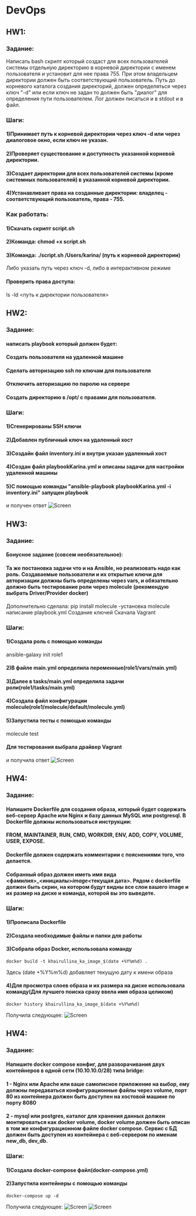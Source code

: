 # DevOps
## HW1:
### Задание:
 Написать bash скрипт который создаст для всех пользователей системы отдельную директорию в корневой директории с именем пользователя и установит для нее права 755. При этом владельцем директории должен быть соответствующий пользователь. Путь до корневого каталога создания директорий, должен определяться через ключ "-d"  или если ключ не задан то должен быть "диалог" для определения пути пользователем. Лог должен писаться и в stdout и в файл.

 ### Шаги:
 #### 1)Принимает путь к корневой директории через ключ -d или через диалоговое окно, если ключ не указан.
 #### 2)Проверяет существование и доступность указанной корневой директории.
 #### 3)Создает директории для всех пользователей системы (кроме системных пользователей) в указанной корневой директории.
 #### 4)Устанавливает права на созданные директории: владелец - соответствующий пользователь, права - 755.

 ### Как работать:
 #### 1)Скачать скрипт script.sh 
 #### 2)Команда: chmod +x script.sh
 #### 3)Команда: ./script.sh /Users/karina/ (путь к корневой директории)
 Либо указать путь через ключ -d, либо в интерактивном режиме

 #### Проверить права доступа:
 ls -ld <путь к директории пользователя>

 ## HW2:
 ### Задание: 
 #### написать playbook который должен будет:
 #### Создать пользователя на удаленной машине
 #### Сделать авторизацию ssh по ключам для пользователя
 #### Отключить авторизацию по паролю на сервере
 #### Создать директорию в /opt/ с правами для пользователя.

 ### Шаги:
 #### 1)Сгенерированы SSH ключи
#### 2)Добавлен публичный ключ на удаленный хост
#### 3)Создайн файл inventory.ini и внутри указан удаленный хост 
#### 4)Создан файл playbookKarina.yml и описаны задачи для настройки удаленной машины
#### 5)С помощью команды "ansible-playbook playbookKarina.yml -i inventory.ini" запущен playbook
и получен ответ 
![Screen](https://github.com/karinaKhairullina/DevOps/blob/main/Снимок%20экрана%202024-03-25%20в%2017.16.02.png)

## HW3:
### Задание:
#### Бонусное задание (совсем необязательное):
#### Та же постановка задачи что и на Ansible, но реализовать надо как роль. Создаваемые пользователи и их открытые ключи для авторизации должны быть определены через vars, и обязательно должно быть тестирование роли через molecule (рекомендую выбрать  Driver/Provider docker)

Дополнительно сделала:
pip install molecule -установка molecule
написание playbook.yml
Создание ключей
Скачала Vagrant 


### Шаги:
#### 1)Создала роль с помощью команды 
ansible-galaxy init role1
#### 2)В файле main.yml определила переменные(role1/vars/main.yml)
#### 3)Далее в tasks/main.yml определила задачи роли(role1/tasks/main.yml)
#### 4)Создала файл конфигурации molecule(role1/molecule/default/molecule.yml)
#### 5)Запустила тесты с помощью команды 
molecule test
#### Для тестирования выбрала драйвер Vagrant
и получила ответ
![Screen](https://github.com/karinaKhairullina/DevOps/blob/main/Снимок%20экрана%202024-04-14%20в%2015.49.59.png)

## HW4:
### Задание:
#### Напишите Dockerfile для создания образа, который будет содержать веб-сервер Apache или Nginx и базу данных MySQL или postgresql. В Dockerfile должны использоваться инструкции: 
#### FROM, MAINTAINER, RUN, CMD, WORKDIR, ENV, ADD, COPY, VOLUME, USER, EXPOSE.
#### Dockerfile должен содержать комментарии с пояснениями того, что делается. 
#### Собранный образ должен иметь имя вида <фамилия>_<инициалы>_image_<текущая дата>. Рядом с dockerfile должен быть скрин, на котором будут видны все слои вашего image и их размер на диске и команда, которой вы это выведете.

### Шаги:
#### 1)Прописала Dockerfile
#### 2)Создала необходимые файлы и папки для работы
#### 3)Собрала образ Docker, использовала команду
` docker build -t khairullina_ka_image_$(date +%Y%m%d) . `

Здесь (date +%Y%m%d) добавляет текущую дату к имени образа

#### 4)Для просмотра слоев образа и их размера на диске использовала команду(Для лучшего поиска сразу ввела имя образа целиком)
` docker history khairullina_ka_image_$(date +%Y%m%d) `

Получила следующее: 
![Screen](https://github.com/karinaKhairullina/DevOps/blob/main/Снимок%20экрана%202024-04-26%20в%2017.59.18.png)


## HW4:
### Задание:
#### Напишите docker compose конфиг, для разворачивания двух контейнеров в одной сети (10.10.10.0/28) типа bridge: 
#### 1 - Nginx или Apache или ваше самописное приложение на выбор, ему должны передаваться конфигурационные файлы через volume, порт 80 из контейнера должен быть доступен на хостовой машине по порту 8080
#### 2 - mysql или postgres, каталог для хранения данных должен монтироваться как docker volume, docker volume должен быть описан в том же конфигурационном файле docker compose. Сервис с БД должен быть доступен из контейнера с веб-сервером по именам new_db, dev_db.

### Шаги:
#### 1)Создала docker-compose файл(docker-compose.yml)
#### 2)Запустила контейнеры с помощью команды
` docker-compose up -d `

Получила следующее:
![Screen](https://github.com/karinaKhairullina/DevOps/blob/main/Снимок%20экрана%202024-04-26%20в%2019.00.20.png)
![Screen](https://github.com/karinaKhairullina/DevOps/blob/main/Снимок%20экрана%202024-04-26%20в%2019.00.34.png)


























